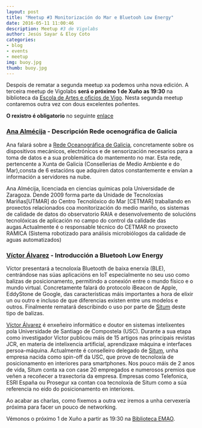 ```yaml
---
layout: post
title: "Meetup #3 Monitorización do Mar e Bluetooh Low Energy"
date: 2016-05-11 11:00:46
description: Meetup #3 de Vigolabs
author: Jesús Sayar & Eloy Coto
categories:
- blog
- events
- meetup
img: buoy.jpg
thumb: buoy.jpg
---
```



Despois de rematar a segunda meetup xa podemos unha nova edición. A terceira
meetup de Vigolabs **será o próximo 1 de Xuño as 19:30** na biblioteca da
[Escola de Artes e oficios de
Vigo](https://www.google.es/maps/dir/''/emao+vigo/@42.2376152,-8.7896432,12z/data=!3m1!4b1!4m8!4m7!1m0!1m5!1m1!1s0xd2f6269934ff289:0x5c679db099dd2018!2m2!1d-8.7196033!2d42.2376365).
Nesta segunda meetup contaremos outra vez con dous excelentes poñentes.

**O rexistro é obligatorio** no seguinte
[enlace](https://www.eventbrite.es/e/entradas-meetup-3-rede-oceanografica-de-galicia-e-bluetooh-low-energy-25386611037)

<!--more-->

### [Ana Almécija](http://www.cetmar.org/#) - Descripción Rede ocenográfica de Galicia

Ana falará sobre a [Rede Oceanográfica de
Galicia](http://www2.meteogalicia.es/galego/observacion/plataformas/plataformas.asp),
concretamente sobre os dispositivos mecánicos, electrónicos e de sensorización
necesarios para a toma de datos e a sua problemática do mantemento no mar. Esta
rede, pertencente a Xunta de Galicia (Consellerias de Medio Ambiente e do
Mar),consta de 6 estacións que adquiren datos constantemente e envían a
información a servidores na nube.

Ana Almécija, licenciada en ciencias químicas pola Universidade de Zaragoza.
Dende 2009 forma parte da Unidade de Tecnoloxías Mariñas[UTMAR] do Centro
Tecnolóxico do Mar [CETMAR] traballando en proxectos relacionados coa
monitorización do medio mariño, os sistemas de calidade de datos do
observatorio RAIA e desenvolvemento de solucións tecnolóxicas de aplicación no
campo do control da calidade das augas.Actualmente é o responsable técnico do
CETMAR no proxecto RAMICA (Sistema robotizado para análisis microbiólogos da
calidade de aguas automatizados)

### [Víctor Álvarez](https://www.linkedin.com/in/victoras) - Introducción a Bluetooh Low Energy

Víctor presentará a tecnoloxía Bluetooth de baixa enerxía (BLE), centrándose
nas súas aplicacións en IoT especialmente no seu uso como balizas de
posicionamento, permitindo a conexión entre o mundo físico e o mundo virtual.
Concretamente falará do protocolo iBeacon de Apple, EddyStone de Google, das
características máis importantes a hora de elixir un ou outro e incluso de que
diferencias existen entre uns modelos e outros. Finalmente rematará describindo
o uso por parte de [Situm](https://situm.es/) deste tipo de balizas.

[Víctor Álvarez](https://www.linkedin.com/in/victoras) é enxeñeiro informático
e doutor en sistemas intelixentes pola Universidade de Santiago de Compostela
(USC). Durante a sua etapa como investigador Víctor publicou máis de 15 artigos
nas principais revistas JCR, en materia de intelixencia artificial, aprendizaxe
máquina e interfaces persoa-máquina. Actualmente é conselleiro delegado de
[Situm](https://situm.es), unha empresa nacida como spin-off da USC, que prove
de tecnoloxía de posicionamento en interiores para smartphones. Nos pouco máis
de 2 anos de vida, Situm conta xa con case 20 empregados e numerosos premios
que veñen a recoñecer a traxectoria da empresa. Empresas como Telefonica, ESRI
España ou Prosegur xa contan coa tecnoloxía de Situm como a súa referencia no
eido do posicionamento en interiores.

Ao acabar as charlas, como fixemos a outra vez iremos a unha cervexería próxima
para facer un pouco de networking.

Vémonos o próximo 1 de Xuño a partir as 19:30 na [Biblioteca
EMAO](https://twitter.com/bibliotecaemao).
